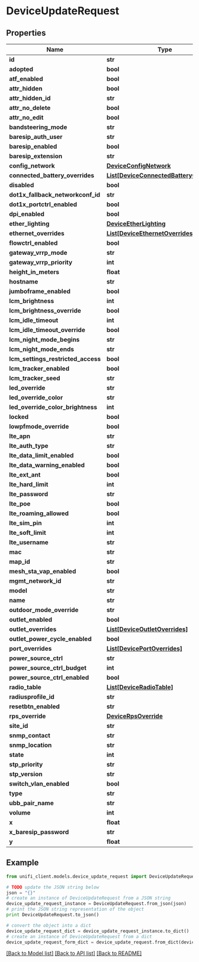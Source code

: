 # DeviceUpdateRequest


## Properties

Name | Type | Description | Notes
------------ | ------------- | ------------- | -------------
**id** | **str** |  | [optional] 
**adopted** | **bool** |  | [optional] 
**atf_enabled** | **bool** |  | [optional] 
**attr_hidden** | **bool** |  | [optional] 
**attr_hidden_id** | **str** |  | [optional] 
**attr_no_delete** | **bool** |  | [optional] 
**attr_no_edit** | **bool** |  | [optional] 
**bandsteering_mode** | **str** |  | [optional] 
**baresip_auth_user** | **str** |  | [optional] 
**baresip_enabled** | **bool** |  | [optional] 
**baresip_extension** | **str** |  | [optional] 
**config_network** | [**DeviceConfigNetwork**](DeviceConfigNetwork.md) |  | [optional] 
**connected_battery_overrides** | [**List[DeviceConnectedBatteryOverrides]**](DeviceConnectedBatteryOverrides.md) |  | [optional] 
**disabled** | **bool** |  | [optional] 
**dot1x_fallback_networkconf_id** | **str** |  | [optional] 
**dot1x_portctrl_enabled** | **bool** |  | [optional] 
**dpi_enabled** | **bool** |  | [optional] 
**ether_lighting** | [**DeviceEtherLighting**](DeviceEtherLighting.md) |  | [optional] 
**ethernet_overrides** | [**List[DeviceEthernetOverrides]**](DeviceEthernetOverrides.md) |  | [optional] 
**flowctrl_enabled** | **bool** |  | [optional] 
**gateway_vrrp_mode** | **str** |  | [optional] 
**gateway_vrrp_priority** | **int** |  | [optional] 
**height_in_meters** | **float** |  | [optional] 
**hostname** | **str** |  | [optional] 
**jumboframe_enabled** | **bool** |  | [optional] 
**lcm_brightness** | **int** |  | [optional] 
**lcm_brightness_override** | **bool** |  | [optional] 
**lcm_idle_timeout** | **int** |  | [optional] 
**lcm_idle_timeout_override** | **bool** |  | [optional] 
**lcm_night_mode_begins** | **str** |  | [optional] 
**lcm_night_mode_ends** | **str** |  | [optional] 
**lcm_settings_restricted_access** | **bool** |  | [optional] 
**lcm_tracker_enabled** | **bool** |  | [optional] 
**lcm_tracker_seed** | **str** |  | [optional] 
**led_override** | **str** |  | [optional] 
**led_override_color** | **str** |  | [optional] 
**led_override_color_brightness** | **int** |  | [optional] 
**locked** | **bool** |  | [optional] 
**lowpfmode_override** | **bool** |  | [optional] 
**lte_apn** | **str** |  | [optional] 
**lte_auth_type** | **str** |  | [optional] 
**lte_data_limit_enabled** | **bool** |  | [optional] 
**lte_data_warning_enabled** | **bool** |  | [optional] 
**lte_ext_ant** | **bool** |  | [optional] 
**lte_hard_limit** | **int** |  | [optional] 
**lte_password** | **str** |  | [optional] 
**lte_poe** | **bool** |  | [optional] 
**lte_roaming_allowed** | **bool** |  | [optional] 
**lte_sim_pin** | **int** |  | [optional] 
**lte_soft_limit** | **int** |  | [optional] 
**lte_username** | **str** |  | [optional] 
**mac** | **str** |  | [optional] 
**map_id** | **str** |  | [optional] 
**mesh_sta_vap_enabled** | **bool** |  | [optional] 
**mgmt_network_id** | **str** |  | [optional] 
**model** | **str** |  | [optional] 
**name** | **str** |  | [optional] 
**outdoor_mode_override** | **str** |  | [optional] 
**outlet_enabled** | **bool** |  | [optional] 
**outlet_overrides** | [**List[DeviceOutletOverrides]**](DeviceOutletOverrides.md) |  | [optional] 
**outlet_power_cycle_enabled** | **bool** |  | [optional] 
**port_overrides** | [**List[DevicePortOverrides]**](DevicePortOverrides.md) |  | [optional] 
**power_source_ctrl** | **str** |  | [optional] 
**power_source_ctrl_budget** | **int** |  | [optional] 
**power_source_ctrl_enabled** | **bool** |  | [optional] 
**radio_table** | [**List[DeviceRadioTable]**](DeviceRadioTable.md) |  | [optional] 
**radiusprofile_id** | **str** |  | [optional] 
**resetbtn_enabled** | **str** |  | [optional] 
**rps_override** | [**DeviceRpsOverride**](DeviceRpsOverride.md) |  | [optional] 
**site_id** | **str** |  | [optional] 
**snmp_contact** | **str** |  | [optional] 
**snmp_location** | **str** |  | [optional] 
**state** | **int** |  | [optional] 
**stp_priority** | **str** |  | [optional] 
**stp_version** | **str** |  | [optional] 
**switch_vlan_enabled** | **bool** |  | [optional] 
**type** | **str** |  | [optional] 
**ubb_pair_name** | **str** |  | [optional] 
**volume** | **int** |  | [optional] 
**x** | **float** |  | [optional] 
**x_baresip_password** | **str** |  | [optional] 
**y** | **float** |  | [optional] 

## Example

```python
from unifi_client.models.device_update_request import DeviceUpdateRequest

# TODO update the JSON string below
json = "{}"
# create an instance of DeviceUpdateRequest from a JSON string
device_update_request_instance = DeviceUpdateRequest.from_json(json)
# print the JSON string representation of the object
print DeviceUpdateRequest.to_json()

# convert the object into a dict
device_update_request_dict = device_update_request_instance.to_dict()
# create an instance of DeviceUpdateRequest from a dict
device_update_request_form_dict = device_update_request.from_dict(device_update_request_dict)
```
[[Back to Model list]](../README.md#documentation-for-models) [[Back to API list]](../README.md#documentation-for-api-endpoints) [[Back to README]](../README.md)


